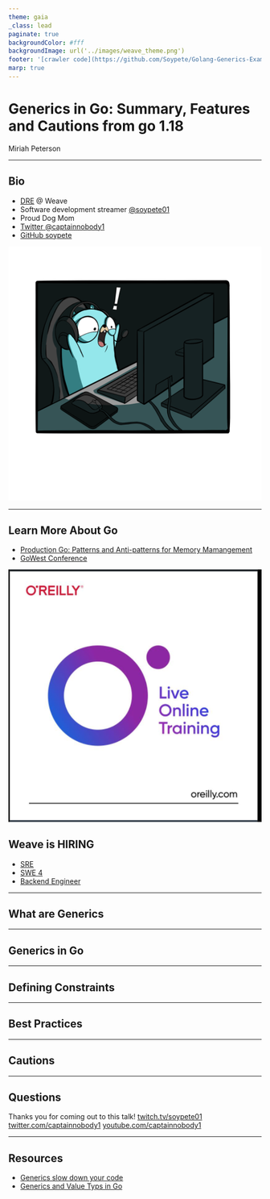 ```yaml
---
theme: gaia
_class: lead
paginate: true
backgroundColor: #fff
backgroundImage: url('../images/weave_theme.png')
footer: '[crawler code](https://github.com/Soypete/Golang-Generics-Example)'
marp: true
---
```


# Generics in Go: Summary, Features and Cautions from go 1.18
Miriah Peterson

___

## Bio
- [DRE](https://medium.com/weave-lab/introduction-to-data-reliability-engineering-2ddacf7122b7) @ Weave
- Software development streamer [@soypete01](https://www.twitch.tv/soypete01)
- Proud Dog Mom
- [Twitter @captainnobody1](https://www.twitter.com/captainnobody1)
- [GitHub soypete](https://www.github.com/soypete)

![bg right](../images/Gamer_2.png)

---

## Learn More About Go

- [Production Go: Patterns and Anti-patterns for Memory Mamangement](https://www.oreilly.com/live-events/production-go-patterns-and-anti-patterns/0636920072265/0636920072264/)
- [GoWest Conference](https://gowestconf.com)


![bg right](../images/oriely.png)

## Weave is HIRING

- [SRE](https://grnh.se/87a333853us)
- [SWE 4](https://grnh.se/90fb5fb03us)
- [Backend Engineer](https://grnh.se/249a85c43us)

---

## What are Generics
<!--- 
parametric programming
--->

---

## Generics in Go

---

## Defining Constraints

---

## Best Practices
<!---
add the realease note here
from the vitess article
--->
---

## Cautions
<!---
add the realease note here
from vitess articles
--->
---
## Questions
Thanks you for coming out to this talk!
[twitch.tv/soypete01](https://twitch.tv/soypete01)
[twitter.com/captainnobody1](https://twitter.com/captainnobody1)
[youtube.com/captainnobody1](https://www.youtube.com/channel/UCeXy81WS-kX9JBc2kNzrV3A)

---
## Resources
- [Generics slow down your code](https://planetscale.com/blog/generics-can-make-your-go-code-slower)
- [Generics and Value Typs in Go](https://www.dolthub.com/blog/2022-04-01-fast-generics/)
